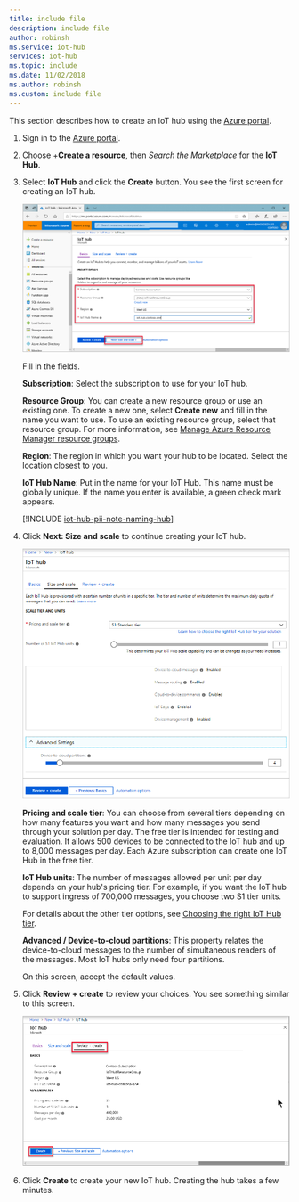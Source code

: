 ```yaml
---
title: include file
description: include file
author: robinsh
ms.service: iot-hub
services: iot-hub
ms.topic: include
ms.date: 11/02/2018
ms.author: robinsh
ms.custom: include file
---
```


This section describes how to create an IoT hub using the [Azure portal](https://portal.azure.com).

1. Sign in to the [Azure portal](https://portal.azure.com). 

2. Choose +**Create a resource**, then *Search the Marketplace* for the **IoT Hub**.

3. Select **IoT Hub** and click the **Create** button. You see the first screen for creating an IoT hub.

   ![Create a hub in the Azure portal](./media/iot-hub-include-create-hub/iot-hub-create-screen-basics-vs2019.png)

   Fill in the fields.

   **Subscription**: Select the subscription to use for your IoT hub.

   **Resource Group**: You can create a new resource group or use an existing one. To create a new one, select **Create new** and fill in the name you want to use. To use an existing resource group, select that resource group. For more information, see [Manage Azure Resource Manager resource groups](../articles/azure-resource-manager/manage-resource-groups-portal.md).

   **Region**: The region in which you want your hub to be located. Select the location closest to you.

   **IoT Hub Name**: Put in the name for your IoT Hub. This name must be globally unique. If the name you enter is available, a green check mark appears.

   [!INCLUDE [iot-hub-pii-note-naming-hub](iot-hub-pii-note-naming-hub.md)]

4. Click **Next: Size and scale** to continue creating your IoT hub.

   ![Set the size and scale for a new IoT hub using the Azure portal](./media/iot-hub-include-create-hub/iot-hub-create-screen-size-scale.png)

   **Pricing and scale tier**: You can choose from several tiers depending on how many features you want and how many messages you send through your solution per day. The free tier is intended for testing and evaluation. It allows 500 devices to be connected to the IoT hub and up to 8,000 messages per day. Each Azure subscription can create one IoT Hub in the free tier.

   **IoT Hub units**: The number of messages allowed per unit per day depends on your hub's pricing tier. For example, if you want the IoT hub to support ingress of 700,000 messages, you choose two S1 tier units.

   For details about the other tier options, see [Choosing the right IoT Hub tier](../articles/iot-hub/iot-hub-scaling.md).

   **Advanced / Device-to-cloud partitions**: This property relates the device-to-cloud messages to the number of simultaneous readers of the messages. Most IoT hubs only need four partitions.

   On this screen, accept the default values.

5. Click **Review + create** to review your choices. You see something similar to this screen.

   ![Review information for creating the new IoT hub](./media/iot-hub-include-create-hub/iot-hub-create-review-vs2019.png)

6. Click **Create** to create your new IoT hub. Creating the hub takes a few minutes.
